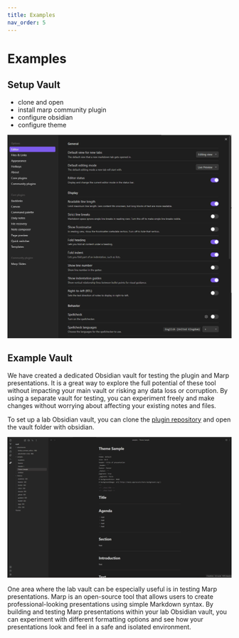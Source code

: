 ```yaml
---
title: Examples
nav_order: 5
---
```


# Examples

## Setup Vault

- clone and open
- install marp community plugin
- configure obsidian
- configure theme

![Vault Settings](pictures/VaultSettings.gif)

## Example Vault

We have created a dedicated Obsidian vault for testing the plugin and Marp presentations. It is a great way to explore the full potential of these tool without impacting your main vault or risking any data loss or corruption. By using a separate vault for testing, you can experiment freely and make changes without worrying about affecting your existing notes and files.

To set up a lab Obsidian vault, you can clone the [plugin repository](https://github.com/samuele-cozzi/obsidian-marp-slides) and open the vault folder with obsidian.

![Examples](pictures/Examples.gif)

One area where the lab vault can be especially useful is in testing Marp presentations. Marp is an open-source tool that allows users to create professional-looking presentations using simple Markdown syntax. By building and testing Marp presentations within your lab Obsidian vault, you can experiment with different formatting options and see how your presentations look and feel in a safe and isolated environment.

